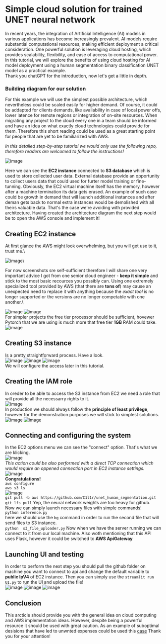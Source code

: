 # Simple cloud solution for trained UNET neural network
In recent years, the integration of Artificial Intelligence (AI) models in various applications has become increasingly prevalent. AI models require substantial computational resources, making efficient deployment a critical consideration. One powerful solution is leveraging cloud hosting, which provides scalability, flexibility, and ease of access to computational power. In this tutorial, we will explore the benefits of using cloud hosting for AI model deployment using a human segmentation binary classification UNET model as a practical example.\
Thank you chatGPT for the introduction, now let's get a little in depth.
### Building diagram for our solution
For this example we will use the simplest possible architecture, which nevertheless could be scaled easily for higher demand. Of course, it could be addapted for clients demands, like availability in case of local power offs, lower latence for remote regions or integration of on-site resources.
When migrating any project to the cloud every one in a team should be informed and have an idea on what exactly cloud technologies could provide for them. Therefore this short reading could be used as a great starting point for people that are yet to be familiarized with AWS.

_In this detailed step-by-step tutorial we would only use the following repo, therefore readers are welcomed to follow the instructions!_

![image](https://github.com/C1l1r/unet_human_segmentation/blob/aws/images/Updated_diagram.png)

Here we can see the **EC2 instance** connected to **S3 database** which is used to store collected user data. External database provide an opportunity to collect users data that could used for furter model training or fine-tunning. Obviously, the EC2 virtual machine itself has the memory, however after a machine termination its data gets erased. An example of such case could be growth in demand that will launch additional instances and after deman gets back to normal extra instances would be demolished with all theirs valuable data. That's the case we're avoiding with provided architecture. Having created the architecture diagram the next step would be to open the AWS console and implement it!

## Creating EC2 instance 
At first glance the AWS might look overwhelming, but you will get use to it, trust me.\

![image](https://github.com/C1l1r/unet_human_segmentation/blob/aws/images/console.png)\

For now screenshots sre self-sufficient therefore I will share one very important advice I got from one senior cloud engineer - **keep it simple** and stick to the most basic recources you possibly can. Using one extremely specialized tool provided by AWS (that there are **tons of**) may cause an unexpected need to replace it with anything because the _exact tool_ is no longer supported or the versions are no longer competable with one another.\

![image](https://github.com/C1l1r/unet_human_segmentation/blob/aws/images/ec2_creation.png)
![image](https://github.com/C1l1r/unet_human_segmentation/blob/aws/images/choosing_processor.png)\
For simpler projects the free tier processor should be sufficient, hovewer Pytorch that we are using is much more that free tier **1GB** RAM could take.\
![image](https://github.com/C1l1r/unet_human_segmentation/blob/aws/images/instance_created.png)

## Creating S3 instance
Is a pretty straightforward process. Have a look.\
![image](https://github.com/C1l1r/unet_human_segmentation/blob/aws/images/database_creation.png)
![image](https://github.com/C1l1r/unet_human_segmentation/blob/aws/images/s3_bucket_options.png)
![image](https://github.com/C1l1r/unet_human_segmentation/blob/aws/images/s3_acess_option.png)\
We will configure the access later in this tutorial.
## Creating the IAM role
In oreder to be able to access the S3 instance from EC2 we need a role that will provide all the necessarry rights to it.\
![image](https://github.com/C1l1r/unet_human_segmentation/blob/aws/images/create_iam_policy.png)\
In production we should always follow the **principle of least privilege**, however for the demonstration purposes we will stick to simplest solutions.\
![image](https://github.com/C1l1r/unet_human_segmentation/blob/aws/images/adding_policies.png)
![image](https://github.com/C1l1r/unet_human_segmentation/blob/aws/images/adding_policies2.png)
## Connecting and configuring the system
In the EC2 options menu we can see the "connect" option. That's what we are klicking.\
![image](https://github.com/C1l1r/unet_human_segmentation/blob/aws/images/connecting_to_instance.png)\
_This action could be also performed with a direct TCP connection which would require an oppened connection port in EC2 instance settings._
![image](https://github.com/C1l1r/unet_human_segmentation/blob/aws/images/connection_establioshed.png)\
**Congratulations!**\
```aws configure```\
```aws s3 ls```\
![image](https://github.com/C1l1r/unet_human_segmentation/blob/aws/images/opened_ec2_console.png)\
```git pull -b aws https://github.com/C1l1r/unet_human_segmentation.git``` \
```git lfs pull``` Yep, the neural network weights are too heavy for github.\
Now we can simply launch necessary files with simple commands!\
```python inference.py```\
here we should use the ```bg``` command in order to run the second file that will send files to S3 instance.\
```python  s3_file_uploader.py```
Now when we have the server running we can connect to it from our local machine. Also woth mentioning that this API uses Flask, however it could be switched to **AWS ApiGateway**
## Launching UI and testing
In order to perform the next step you should pull the github folder on machine you want to connect to api and change the default variable to **public IpV4** of EC2 instance. 
Then you can simply use the ```streamlit run UI.py``` to run the UI and upload the file!\
![image](https://github.com/C1l1r/unet_human_segmentation/blob/aws/images/UI_with_uploaded_video.png)
![image](https://github.com/C1l1r/unet_human_segmentation/blob/aws/images/video_saved.png)
![image](https://github.com/C1l1r/unet_human_segmentation/blob/aws/images/file_on_s3.png)
## Conclusion
This arcticle should provide you with the general idea on cloud computing and AWS implementation ideas. However, despite being a powerful resource it should be used with great caution. As an example of suboptimal desisions that have led to unwnted expenses could be used this [case](https://devclass.com/2023/05/05/reduce-costs-by-90-by-moving-from-microservices-to-monolith-amazon-internal-case-study-raises-eyebrows/) Thank you for your attention!
